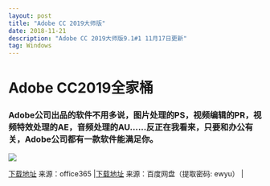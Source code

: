```yaml
---
layout: post
title: "Adobe CC 2019大师版"
date: 2018-11-21
description: "Adobe CC 2019大师版9.1#1 11月17日更新"
tag: Windows
---
```

# Adobe CC2019全家桶
### Adobe公司出品的软件不用多说，图片处理的PS，视频编辑的PR，视频特效处理的AE，音频处理的AU……反正在我看来，只要和办公有关，Adobe公司都有一款软件能满足你。


![](https://wx2.sinaimg.cn/mw690/42546c69gy1fxgn32ga3mj20co0iz3z2.jpg)


<a title="点击下载" href="https://nbccadminedupl-my.sharepoint.com/personal/vposy_x2_tn/Documents/Forms/All.aspx?slrid=254da49e-50d7-7000-9a93-4a6479e74346&RootFolder=%2Fpersonal%2Fvposy_x2_tn%2FDocuments%2FWZ_Adobe%2FAdobe%20CC%202019&FolderCTID=0x012000B389F9BADD07EF44B744EC0C9C15F430" rel="nofollow" target="_blank">下载地址</a> 来源：office365 |<a title="点击下载" href="https://pan.baidu.com/s/1F1iCpjajAz-Ez5QsJZP5zQ" rel="nofollow" target="_blank">下载地址</a> 来源：百度网盘（提取密码: ewyu） |
